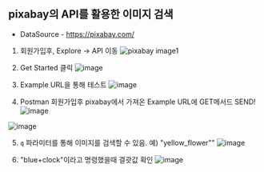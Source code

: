 ## pixabay의 API를 활용한 이미지 검색 
  - DataSource -  https://pixabay.com/


1. 회원가입후, Explore -> API 이동
  ![pixabay image1](https://github.com/david-s-kim/TIL/assets/129301549/12aafe44-bd45-4e1f-a3a5-0b60ddeb4e99)

2. Get Started 클릭
   ![image](https://github.com/david-s-kim/TIL/assets/129301549/740a9a35-eeee-4828-9a01-52e892efc3fe)

3. Example URL을 통해 테스트
   ![image](https://github.com/david-s-kim/TIL/assets/129301549/bd47dbaf-7e04-4921-b840-9f02c54aaca7)

4. Postman 회원가입후 pixabay에서 가져온 Example URL에 GET메서드 SEND!
  ![image](https://github.com/david-s-kim/TIL/assets/129301549/4c0c1e13-8342-4866-bd97-d24a00b8f0ed)

  
  ![image](https://github.com/david-s-kim/TIL/assets/129301549/690d32d2-a43e-4dc4-9a56-9f736bc26543)

5. `q` 파라미터를 통해 이미지를 검색할 수 있음. 예) "yellow_flower""
![image](https://github.com/david-s-kim/TIL/assets/129301549/9397c1d7-dd51-4a90-bfa5-1622aaa56213)

6. "blue+clock"이라고 명령했을때 결괏값 확인
   ![image](https://github.com/david-s-kim/TIL/assets/129301549/911bdb4b-328a-4f88-83b0-edea2c98f2c3)
